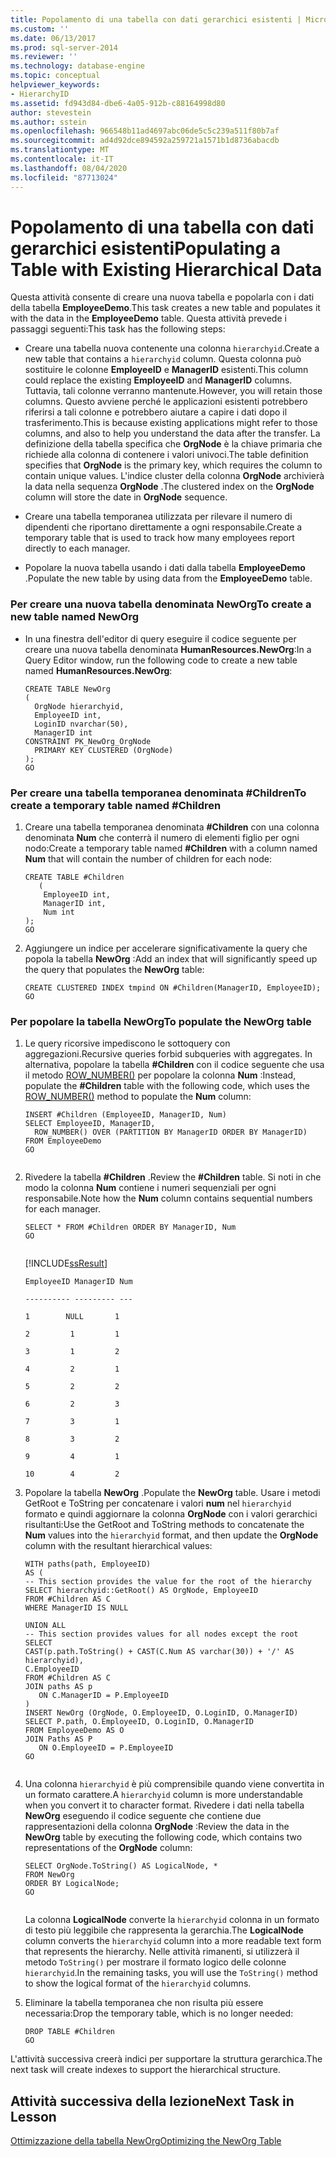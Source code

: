 ```yaml
---
title: Popolamento di una tabella con dati gerarchici esistenti | Microsoft Docs
ms.custom: ''
ms.date: 06/13/2017
ms.prod: sql-server-2014
ms.reviewer: ''
ms.technology: database-engine
ms.topic: conceptual
helpviewer_keywords:
- HierarchyID
ms.assetid: fd943d84-dbe6-4a05-912b-c88164998d80
author: stevestein
ms.author: sstein
ms.openlocfilehash: 966548b11ad4697abc06de5c5c239a511f80b7af
ms.sourcegitcommit: ad4d92dce894592a259721a1571b1d8736abacdb
ms.translationtype: MT
ms.contentlocale: it-IT
ms.lasthandoff: 08/04/2020
ms.locfileid: "87713024"
---
```

# <a name="populating-a-table-with-existing-hierarchical-data"></a><span data-ttu-id="68509-102">Popolamento di una tabella con dati gerarchici esistenti</span><span class="sxs-lookup"><span data-stu-id="68509-102">Populating a Table with Existing Hierarchical Data</span></span>
  <span data-ttu-id="68509-103"> Questa attività consente di creare una nuova tabella e popolarla con i dati della tabella **EmployeeDemo**.</span><span class="sxs-lookup"><span data-stu-id="68509-103">This task creates a new table and populates it with the data in the **EmployeeDemo** table.</span></span> <span data-ttu-id="68509-104">Questa attività prevede i passaggi seguenti:</span><span class="sxs-lookup"><span data-stu-id="68509-104">This task has the following steps:</span></span>  
  
-   <span data-ttu-id="68509-105">Creare una tabella nuova contenente una colonna `hierarchyid`.</span><span class="sxs-lookup"><span data-stu-id="68509-105">Create a new table that contains a `hierarchyid` column.</span></span> <span data-ttu-id="68509-106">Questa colonna può sostituire le colonne **EmployeeID** e **ManagerID** esistenti.</span><span class="sxs-lookup"><span data-stu-id="68509-106">This column could replace the existing **EmployeeID** and **ManagerID** columns.</span></span> <span data-ttu-id="68509-107">Tuttavia, tali colonne verranno mantenute.</span><span class="sxs-lookup"><span data-stu-id="68509-107">However, you will retain those columns.</span></span> <span data-ttu-id="68509-108">Questo avviene perché le applicazioni esistenti potrebbero riferirsi a tali colonne e potrebbero aiutare a capire i dati dopo il trasferimento.</span><span class="sxs-lookup"><span data-stu-id="68509-108">This is because existing applications might refer to those columns, and also to help you understand the data after the transfer.</span></span> <span data-ttu-id="68509-109">La definizione della tabella specifica che **OrgNode** è la chiave primaria che richiede alla colonna di contenere i valori univoci.</span><span class="sxs-lookup"><span data-stu-id="68509-109">The table definition specifies that **OrgNode** is the primary key, which requires the column to contain unique values.</span></span> <span data-ttu-id="68509-110">L'indice cluster della colonna **OrgNode** archivierà la data nella sequenza **OrgNode** .</span><span class="sxs-lookup"><span data-stu-id="68509-110">The clustered index on the **OrgNode** column will store the date in **OrgNode** sequence.</span></span>  
  
-   <span data-ttu-id="68509-111">Creare una tabella temporanea utilizzata per rilevare il numero di dipendenti che riportano direttamente a ogni responsabile.</span><span class="sxs-lookup"><span data-stu-id="68509-111">Create a temporary table that is used to track how many employees report directly to each manager.</span></span>  
  
-   <span data-ttu-id="68509-112">Popolare la nuova tabella usando i dati dalla tabella **EmployeeDemo** .</span><span class="sxs-lookup"><span data-stu-id="68509-112">Populate the new table by using data from the **EmployeeDemo** table.</span></span>  
  
### <a name="to-create-a-new-table-named-neworg"></a><span data-ttu-id="68509-113">Per creare una nuova tabella denominata NewOrg</span><span class="sxs-lookup"><span data-stu-id="68509-113">To create a new table named NewOrg</span></span>  
  
-   <span data-ttu-id="68509-114">In una finestra dell'editor di query eseguire il codice seguente per creare una nuova tabella denominata **HumanResources.NewOrg**:</span><span class="sxs-lookup"><span data-stu-id="68509-114">In a Query Editor window, run the following code to create a new table named **HumanResources.NewOrg**:</span></span>  
  
    ```  
    CREATE TABLE NewOrg  
    (  
      OrgNode hierarchyid,  
      EmployeeID int,  
      LoginID nvarchar(50),  
      ManagerID int  
    CONSTRAINT PK_NewOrg_OrgNode  
      PRIMARY KEY CLUSTERED (OrgNode)  
    );  
    GO  
    ```  
  
### <a name="to-create-a-temporary-table-named-children"></a><span data-ttu-id="68509-115">Per creare una tabella temporanea denominata #Children</span><span class="sxs-lookup"><span data-stu-id="68509-115">To create a temporary table named #Children</span></span>  
  
1.  <span data-ttu-id="68509-116">Creare una tabella temporanea denominata **#Children** con una colonna denominata **Num** che conterrà il numero di elementi figlio per ogni nodo:</span><span class="sxs-lookup"><span data-stu-id="68509-116">Create a temporary table named **#Children** with a column named **Num** that will contain the number of children for each node:</span></span>  
  
    ```  
    CREATE TABLE #Children   
       (  
        EmployeeID int,  
        ManagerID int,  
        Num int  
    );  
    GO  
    ```  
  
2.  <span data-ttu-id="68509-117">Aggiungere un indice per accelerare significativamente la query che popola la tabella **NewOrg** :</span><span class="sxs-lookup"><span data-stu-id="68509-117">Add an index that will significantly speed up the query that populates the **NewOrg** table:</span></span>  
  
    ```  
    CREATE CLUSTERED INDEX tmpind ON #Children(ManagerID, EmployeeID);  
    GO  
    ```  
  
### <a name="to-populate-the-neworg-table"></a><span data-ttu-id="68509-118">Per popolare la tabella NewOrg</span><span class="sxs-lookup"><span data-stu-id="68509-118">To populate the NewOrg table</span></span>  
  
1.  <span data-ttu-id="68509-119">Le query ricorsive impediscono le sottoquery con aggregazioni.</span><span class="sxs-lookup"><span data-stu-id="68509-119">Recursive queries forbid subqueries with aggregates.</span></span> <span data-ttu-id="68509-120">In alternativa, popolare la tabella **#Children** con il codice seguente che usa il metodo [ROW_NUMBER()](/sql/t-sql/functions/row-number-transact-sql) per popolare la colonna **Num** :</span><span class="sxs-lookup"><span data-stu-id="68509-120">Instead, populate the **#Children** table with the following code, which uses the [ROW_NUMBER()](/sql/t-sql/functions/row-number-transact-sql) method to populate the **Num** column:</span></span>  
  
    ```  
    INSERT #Children (EmployeeID, ManagerID, Num)  
    SELECT EmployeeID, ManagerID,  
      ROW_NUMBER() OVER (PARTITION BY ManagerID ORDER BY ManagerID)   
    FROM EmployeeDemo  
    GO  
  
    ```  
  
2.  <span data-ttu-id="68509-121">Rivedere la tabella **#Children** .</span><span class="sxs-lookup"><span data-stu-id="68509-121">Review the **#Children** table.</span></span> <span data-ttu-id="68509-122">Si noti in che modo la colonna **Num** contiene i numeri sequenziali per ogni responsabile.</span><span class="sxs-lookup"><span data-stu-id="68509-122">Note how the **Num** column contains sequential numbers for each manager.</span></span>  
  
    ```  
    SELECT * FROM #Children ORDER BY ManagerID, Num  
    GO  
  
    ```  
  
     [!INCLUDE[ssResult](../../includes/ssresult-md.md)]  
  
     `EmployeeID ManagerID Num`  
  
     `---------- --------- ---`  
  
     `1        NULL       1`  
  
     `2         1         1`  
  
     `3         1         2`  
  
     `4         2         1`  
  
     `5         2         2`  
  
     `6         2         3`  
  
     `7         3         1`  
  
     `8         3         2`  
  
     `9         4         1`  
  
     `10        4         2`  
  
3.  <span data-ttu-id="68509-123">Popolare la tabella **NewOrg** .</span><span class="sxs-lookup"><span data-stu-id="68509-123">Populate the **NewOrg** table.</span></span> <span data-ttu-id="68509-124">Usare i metodi GetRoot e ToString per concatenare i valori **num** nel `hierarchyid` formato e quindi aggiornare la colonna **OrgNode** con i valori gerarchici risultanti:</span><span class="sxs-lookup"><span data-stu-id="68509-124">Use the GetRoot and ToString methods to concatenate the **Num** values into the `hierarchyid` format, and then update the **OrgNode** column with the resultant hierarchical values:</span></span>  
  
    ```  
    WITH paths(path, EmployeeID)   
    AS (  
    -- This section provides the value for the root of the hierarchy  
    SELECT hierarchyid::GetRoot() AS OrgNode, EmployeeID   
    FROM #Children AS C   
    WHERE ManagerID IS NULL   
  
    UNION ALL   
    -- This section provides values for all nodes except the root  
    SELECT   
    CAST(p.path.ToString() + CAST(C.Num AS varchar(30)) + '/' AS hierarchyid),   
    C.EmployeeID  
    FROM #Children AS C   
    JOIN paths AS p   
       ON C.ManagerID = P.EmployeeID   
    )  
    INSERT NewOrg (OrgNode, O.EmployeeID, O.LoginID, O.ManagerID)  
    SELECT P.path, O.EmployeeID, O.LoginID, O.ManagerID  
    FROM EmployeeDemo AS O   
    JOIN Paths AS P   
       ON O.EmployeeID = P.EmployeeID  
    GO  
  
    ```  
  
4.  <span data-ttu-id="68509-125">Una colonna `hierarchyid` è più comprensibile quando viene convertita in un formato carattere.</span><span class="sxs-lookup"><span data-stu-id="68509-125">A `hierarchyid` column is more understandable when you convert it to character format.</span></span> <span data-ttu-id="68509-126">Rivedere i dati nella tabella **NewOrg** eseguendo il codice seguente che contiene due rappresentazioni della colonna **OrgNode** :</span><span class="sxs-lookup"><span data-stu-id="68509-126">Review the data in the **NewOrg** table by executing the following code, which contains two representations of the **OrgNode** column:</span></span>  
  
    ```  
    SELECT OrgNode.ToString() AS LogicalNode, *   
    FROM NewOrg   
    ORDER BY LogicalNode;  
    GO  
  
    ```  
  
     <span data-ttu-id="68509-127">La colonna **LogicalNode** converte la `hierarchyid` colonna in un formato di testo più leggibile che rappresenta la gerarchia.</span><span class="sxs-lookup"><span data-stu-id="68509-127">The **LogicalNode** column converts the `hierarchyid` column into a more readable text form that represents the hierarchy.</span></span> <span data-ttu-id="68509-128">Nelle attività rimanenti, si utilizzerà il metodo `ToString()` per mostrare il formato logico delle colonne `hierarchyid`.</span><span class="sxs-lookup"><span data-stu-id="68509-128">In the remaining tasks, you will use the `ToString()` method to show the logical format of the `hierarchyid` columns.</span></span>  
  
5.  <span data-ttu-id="68509-129">Eliminare la tabella temporanea che non risulta più essere necessaria:</span><span class="sxs-lookup"><span data-stu-id="68509-129">Drop the temporary table, which is no longer needed:</span></span>  
  
    ```  
    DROP TABLE #Children  
    GO  
    ```  
  
 <span data-ttu-id="68509-130">L'attività successiva creerà indici per supportare la struttura gerarchica.</span><span class="sxs-lookup"><span data-stu-id="68509-130">The next task will create indexes to support the hierarchical structure.</span></span>  
  
## <a name="next-task-in-lesson"></a><span data-ttu-id="68509-131">Attività successiva della lezione</span><span class="sxs-lookup"><span data-stu-id="68509-131">Next Task in Lesson</span></span>  
 [<span data-ttu-id="68509-132">Ottimizzazione della tabella NewOrg</span><span class="sxs-lookup"><span data-stu-id="68509-132">Optimizing the NewOrg Table</span></span>](lesson-1-3-optimizing-the-neworg-table.md)  
  
  
